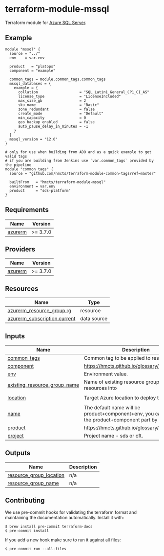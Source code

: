 # terraform-module-mssql

Terraform module for [Azure SQL Server](https://azure.microsoft.com/en-gb/products/azure-sql/).

## Example

```hcl
module "mssql" {
  source = "../"
  env    = var.env

  product   = "platops"
  component = "example"

  common_tags = module.common_tags.common_tags
  mssql_databases = {
    example = {
      collation                   = "SQL_Latin1_General_CP1_CI_AS"
      license_type                = "LicenseIncluded"
      max_size_gb                 = 2
      sku_name                    = "Basic"
      zone_redundant              = false
      create_mode                 = "Default"
      min_capacity                = 0
      geo_backup_enabled          = false
      auto_pause_delay_in_minutes = -1
    }
  }
  mssql_version = "12.0"
}

# only for use when building from ADO and as a quick example to get valid tags
# if you are building from Jenkins use `var.common_tags` provided by the pipeline
module "common_tags" {
  source = "github.com/hmcts/terraform-module-common-tags?ref=master"

  builtFrom   = "hmcts/terraform-module-mssql"
  environment = var.env
  product     = "sds-platform"
}
```

<!-- BEGIN_TF_DOCS -->
## Requirements

| Name | Version |
|------|---------|
| <a name="requirement_azurerm"></a> [azurerm](#requirement\_azurerm) | >= 3.7.0 |

## Providers

| Name | Version |
|------|---------|
| <a name="provider_azurerm"></a> [azurerm](#provider\_azurerm) | >= 3.7.0 |

## Resources

| Name | Type |
|------|------|
| [azurerm_resource_group.rg](https://registry.terraform.io/providers/hashicorp/azurerm/latest/docs/resources/resource_group) | resource |
| [azurerm_subscription.current](https://registry.terraform.io/providers/hashicorp/azurerm/latest/docs/data-sources/subscription) | data source |

## Inputs

| Name | Description | Type | Default | Required |
|------|-------------|------|---------|:--------:|
| <a name="input_common_tags"></a> [common\_tags](#input\_common\_tags) | Common tag to be applied to resources. | `map(string)` | n/a | yes |
| <a name="input_component"></a> [component](#input\_component) | https://hmcts.github.io/glossary/#component | `string` | n/a | yes |
| <a name="input_env"></a> [env](#input\_env) | Environment value. | `string` | n/a | yes |
| <a name="input_existing_resource_group_name"></a> [existing\_resource\_group\_name](#input\_existing\_resource\_group\_name) | Name of existing resource group to deploy resources into | `string` | `null` | no |
| <a name="input_location"></a> [location](#input\_location) | Target Azure location to deploy the resource | `string` | `"UK South"` | no |
| <a name="input_name"></a> [name](#input\_name) | The default name will be product+component+env, you can override the product+component part by setting this | `string` | `""` | no |
| <a name="input_product"></a> [product](#input\_product) | https://hmcts.github.io/glossary/#product | `string` | n/a | yes |
| <a name="input_project"></a> [project](#input\_project) | Project name - sds or cft. | `any` | n/a | yes |

## Outputs

| Name | Description |
|------|-------------|
| <a name="output_resource_group_location"></a> [resource\_group\_location](#output\_resource\_group\_location) | n/a |
| <a name="output_resource_group_name"></a> [resource\_group\_name](#output\_resource\_group\_name) | n/a |
<!-- END_TF_DOCS -->

## Contributing

We use pre-commit hooks for validating the terraform format and maintaining the documentation automatically.
Install it with:

```shell
$ brew install pre-commit terraform-docs
$ pre-commit install
```

If you add a new hook make sure to run it against all files:
```shell
$ pre-commit run --all-files
```
